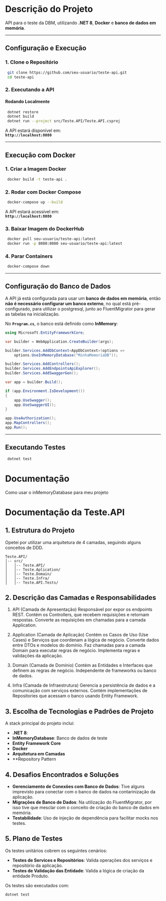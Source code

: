 # Descrição do Projeto
API para o teste da DBM, utilizando **.NET 8**, **Docker** e **banco de dados em memória**.

---

## Configuração e Execução

### **1. Clone o Repositório**  
```sh
 git clone https://github.com/seu-usuario/teste-api.git
 cd teste-api
```

### **2. Executando a API**

#### **Rodando Localmente**  
```sh
 dotnet restore
 dotnet build
 dotnet run --project src/Teste.API/Teste.API.csproj
```
A API estará disponível em:  
**`http://localhost:8080`**

---

## Execução com Docker

### **1. Criar a Imagem Docker**  
```sh
 docker build -t teste-api .
```

### **2. Rodar com Docker Compose**  
```sh
 docker-compose up --build
```
A API estará acessível em:  
**`http://localhost:8080`**

### **3. Baixar Imagem do DockerHub**  
```sh
 docker pull seu-usuario/teste-api:latest
 docker run -p 8080:8080 seu-usuario/teste-api:latest
```

### **4. Parar Containers**  
```sh
 docker-compose down
```

---

## Configuração do Banco de Dados
A API já está configurada para usar um **banco de dados em memória**, então **não é necessário configurar um banco externo**, no qual está pré-configurado, para utilizar o postgresql, junto ao FluentMigrator para gerar as tabelas na inicialização.

No **`Program.cs`**, o banco está definido como **InMemory**:
```csharp
using Microsoft.EntityFrameworkCore;

var builder = WebApplication.CreateBuilder(args);

builder.Services.AddDbContext<AppDbContext>(options =>
    options.UseInMemoryDatabase("MinhaMemoriaDB"));

builder.Services.AddControllers();
builder.Services.AddEndpointsApiExplorer();
builder.Services.AddSwaggerGen();

var app = builder.Build();

if (app.Environment.IsDevelopment())
{
    app.UseSwagger();
    app.UseSwaggerUI();
}

app.UseAuthorization();
app.MapControllers();
app.Run();
```

---

## Executando Testes
```sh
 dotnet test
```


# Documentação

Como usar o inMemoryDatabase para meu projeto
# Documentação da Teste.API

## 1. Estrutura do Projeto
Opetei por utilizar uma arquitetura de 4 camadas, seguindo alguns conceitos de DDD.

```
Teste.API/
│-- src/
│   │-- Teste.API/           
│   │-- Teste.Aplication/           
│   │-- Teste.Domain/           
│   │-- Teste.Infra/           
│   │-- Teste.API.Tests/
```

## 2. Descrição das Camadas e Responsabilidades

1. API (Camada de Apresentação)
Responsável por expor os endpoints REST.
Contém os Controllers, que recebem requisições e retornam respostas.
Converte as requisições em chamadas para a camada Application.

2. Application (Camada de Aplicação)
Contém os Casos de Uso (Use Cases) e Serviços que coordenam a lógica de negócio.
Converte dados entre DTOs e modelos do domínio.
Faz chamadas para a camada Domain para executar regras de negócio.
Implementa regras e validações da aplicação.

4. Domain (Camada de Domínio)
Contém as Entidades e Interfaces que definem as regras de negócio.
Independente de frameworks ou banco de dados.

5. Infra (Camada de Infraestrutura)
Gerencia a persistência de dados e a comunicação com serviços externos.
Contém implementações de Repositories que acessam o banco usando Entity Framework.

## 3. Escolha de Tecnologias e Padrões de Projeto

A stack principal do projeto inclui:

- **.NET 8**:
- **InMemoryDatabase**: Banco de dados de teste
- **Entity Framework Core**
- **Docker**
- **Arquitetura em Camadas**
- **Repository Pattern

## 4. Desafios Encontrados e Soluções

- **Gerenciamento de Conexões com Banco de Dados**: Tive alguns imprevisto para conectar com o banco de dados na contarinização da aplicação.
- **Migrações de Banco de Dados**: Na utilização do FluentMigrator, por isso tive que mesclar com o conceito de criação do banco de dados em memória.
- **Testabilidade**: Uso de injeção de dependência para facilitar mocks nos testes.

## 5. Plano de Testes

Os testes unitários cobrem os seguintes cenários:

- **Testes de Services e Repositórios**: Valida operações dos serviços e repositório da aplicação.
- **Testes de Validação das Entidade**: Valida a lógica de criação da entidade Produto.


Os testes são executados com:
```bash
dotnet test
```



